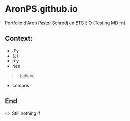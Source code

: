 # AronPS.github.io
Portfolio d'Aron Pastor Schrodj en BTS SIO
(Testing MD rn)

## Context:
 - J'y
  - (J)
 - n'y
 - rien
 > I believe
 - compris
## End


 <> Still nothing
if
